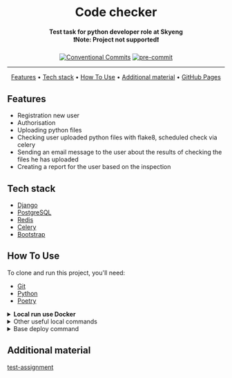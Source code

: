 <h1 align="center">
  <br>
  Code checker
  <br>
</h1>

<h4 align="center">
    Test task for python developer role at Skyeng
    <br>
    ❗Note: Project not supported❗
</h4>

<div align="center">

[![Conventional Commits](https://img.shields.io/badge/Conventional%20Commits-1.0.0-%23FE5196?logo=conventionalcommits&logoColor=white)](https://conventionalcommits.org)
[![pre-commit](https://img.shields.io/badge/pre--commit-enabled-brightgreen?logo=pre-commit)](https://github.com/pre-commit/pre-commit)

</div>
<hr>

<p align="center">
  <a href="#features">Features</a> •
  <a href="#tech-stack">Tech stack</a> •
  <a href="#how-to-use">How To Use</a> •
  <a href="#additional-material">Additional material</a> •
  <a href="https://mrkazzila.github.io/test_task_2/">GitHub Pages</a>
</p>


## Features
* Registration new user
* Authorisation
* Uploading python files
* Checking user uploaded python files with flake8, scheduled check via celery
* Sending an email message to the user about the results of checking the files he has uploaded
* Creating a report for the user based on the inspection


## Tech stack
- [Django](https://www.djangoproject.com/)
- [PostgreSQL](https://www.postgresql.org/)
- [Redis](https://redis.io/)
- [Celery](https://docs.celeryq.dev/en/stable/index.html)
- [Bootstrap](https://getbootstrap.com/)


## How To Use
To clone and run this project, you'll need:
- [Git](https://git-scm.com)
- [Python](https://www.python.org/downloads/)
- [Poetry](https://python-poetry.org/docs/#installation)


<details>

<summary><strong>Local run use Docker</strong></summary>

1. Firstly clone repo
   ```bash
   git clone git@github.com:mrKazzila/python_dev_test_task.git
   ```

2. Prepare env with make
   ```bash
   make prepare_env
   ```

3. Run docker compose with make
   ```bash
   make docker_run
   ```

4. Stop docker compose with make
   ```bash
   make docker_stop
   ```

</details>

<details>

<summary>Other useful local commands</summary>

1. Run tests
   ```bash
   make test
   ```

2. Run linters & formatters
   ```bash
   make test_linters
   ```

3. Reload docker
   ```bash
   make docker_reload
   ```

</details>


<details>

<summary>Base deploy command</summary>

0. Prepare you server
 - Updating local packages: `sudo apt-get update && apt-get upgrade -y`
 - Recommended: Create a new user `adduser <username>` & `usermod -aG sudo <username>`
 - Recommended: Copy SSH-key to server
 - Recommended: Update sshd_config
 - [Install docker](https://docs.docker.com/engine/install/ubuntu/#install-using-the-repository)
 - Install make `sudo apt-get install make`
 - [Setup UFW](https://www.digitalocean.com/community/tutorials/how-to-set-up-a-firewall-with-ufw-on-ubuntu-18-04-ru)

1. Prepare env with make
   ```bash
   make prepare_env
   ```
2. Update the information in the .env files

3. Run docker compose prod with make
   ```bash
   make docker_prod_run
   ```
4. Enter to django container
   ```bash
   make django_container_enter
   ```

- Other useful prod commands

1. Clean all
   ```bash
   make docker_remove_all_force
   ```

</details>



## Additional material
[test-assignment](readme/Тестовое%20задание%20на%20вакансию%20Python-разработчик.pdf)
